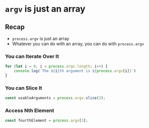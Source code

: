 # `argv` is just an array

## Recap

- `process.argv` is just an array
- Whatever you can do with an array, you can do with `process.argv`

### You can Iterate Over It

```js
for (let i = 0; i < process.argv.length; i++) {
	console.log(`The ${i}th argument is ${process.argv[i]}`)
}
```

### You can Slice It

```js
const usableArguments = process.argv.slice(2);
```

### Access Nth Element

```js
const fourthElement = process.argv[3];
```
